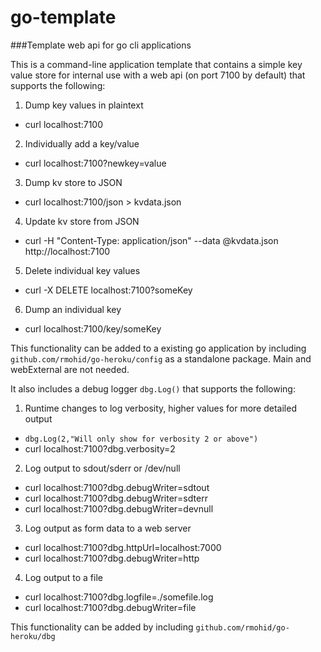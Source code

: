 # go-template
###Template web api for go cli applications

This is a command-line application template that contains a simple key value store for internal use with a web api (on port 7100 by default) that supports the following:

1. Dump key values in plaintext
  * curl localhost:7100
2. Individually add a key/value
  * curl localhost:7100?newkey=value
3. Dump kv store to JSON
  * curl localhost:7100/json > kvdata.json
4. Update kv store from JSON
  * curl -H "Content-Type: application/json" --data @kvdata.json http://localhost:7100
5. Delete individual key values
  * curl -X DELETE localhost:7100?someKey
6. Dump an individual key
  * curl localhost:7100/key/someKey

This functionality can be added to a existing go application by including `github.com/rmohid/go-heroku/config` as a standalone package. Main and webExternal are not needed.

It also includes a debug logger `dbg.Log()` that supports the following:

1. Runtime changes to log verbosity, higher values for more detailed output
  * `dbg.Log(2,"Will only show for verbosity 2 or above")`
  * curl localhost:7100?dbg.verbosity=2
2. Log output to sdout/sderr or /dev/null
  * curl localhost:7100?dbg.debugWriter=sdtout
  * curl localhost:7100?dbg.debugWriter=sdterr
  * curl localhost:7100?dbg.debugWriter=devnull
3. Log output as form data to a web server
  * curl localhost:7100?dbg.httpUrl=localhost:7000
  * curl localhost:7100?dbg.debugWriter=http
4. Log output to a file
  * curl localhost:7100?dbg.logfile=./somefile.log
  * curl localhost:7100?dbg.debugWriter=file

This functionality can be added by including `github.com/rmohid/go-heroku/dbg`
